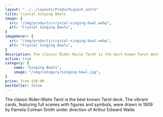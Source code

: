 ```yaml
---
layout: "../../layouts/ProductLayout.astro"
title: Crystal Singing Bowls
image: {
  src: "/img/products/crystal-singing-bowl.webp",
  alt: "Crystal Singing Bowls",
}
imageHover: {
  src: "/img/products/crystal-singing-bowl.webp",
  alt: "Crystal Singing Bowls",
}
description: The classic Rider-Waite Tarot is the best known Tarot deck.
active: true
category: {
    name: "Singing Bowls",
    image: "/img/category/singing-bowl.jpg",
}
price: from $30.00
bestSeller: false
---
```


The classic Rider-Waite Tarot is the best known Tarot deck. The vibrant cards, featuring full scenes with figures and symbols, were drawn in 1909 by Pamela Colman Smith under direction of Arthur Edward Waite.